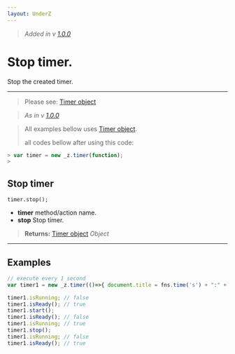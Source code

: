 ```yaml
---
layout: UnderZ
---
```

> _Added in v [1.0.0](https://github.com/hlaCk/UnderZ/tree/clean1.0.0)_
# Stop timer.
Stop the created timer.

***

> Please see: [Timer object](https://github.com/hlaCk/UnderZ/wiki/.timer()#timer-object)

> _As in v [1.0.0](https://github.com/hlaCk/UnderZ/tree/clean1.0.0)_

> All examples bellow uses [Timer object](https://github.com/hlaCk/UnderZ/wiki/.timer()#timer-object).
> 
> all codes bellow after using this code:
> 
```js
> var timer = new _z.timer(function);
> 
```

## Stop timer
`timer.stop();`

* **timer** method/action name.
* **stop** Stop timer.

> **Returns:** [Timer object](https://github.com/hlaCk/UnderZ/wiki/.timer()#timer-object) _Object_


***

## Examples

```js
// execute every 1 second
var timer1 = new _z.timer(()=>{ document.title = fns.time('s') + ":" + fns.time('m'); }, 1000);

timer1.isRunning; // false
timer1.isReady(); // true
timer1.start();
timer1.isReady(); // false
timer1.isRunning; // true
timer1.stop();
timer1.isRunning; // false
timer1.isReady(); // true

```
